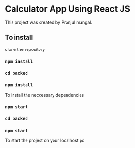 # Calculator App Using React JS

This project was created by Pranjul mangal.

## To install

clone the repository

### `npm install`
### `cd backed`   
### `npm install`
To install the neccessary dependencies

### `npm start`
### `cd backed`
### `npm start`
To start the project on your localhost pc

